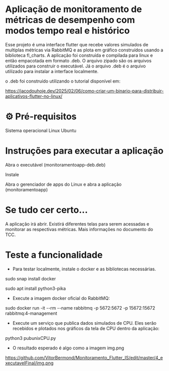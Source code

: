 # Aplicação de monitoramento de métricas de desempenho com modos tempo real e histórico

Esse projeto é uma interface flutter que recebe valores simulados de multiplas métricas via RabbitMQ e as plota em gráfico construídos usando a biblioteca fl_charts. A aplicação foi construída e compilada para linux e então empacotada em formato .deb. O arquivo zipado são os arquivos utilizados para construir o executável. Já o arquivo .deb é o arquivo utilizado para instalar a interface localmente.

o .deb foi construído utilizando o tutorial disponível em:

https://jacodouhoje.dev/2025/02/06/como-criar-um-binario-para-distribuir-aplicativos-flutter-no-linux/

# ⚙️ Pré-requisitos

Sistema operacional Linux Ubuntu

# Instruções para executar a aplicação

Abra o executável (monitoramentoapp-deb.deb)

Instale

Abra o gerenciador de apps do Linux e abra a aplicação (monitoramentoapp)

# Se tudo cer certo...

A aplicação irá abrir. Existirá diferentes telas para serem acessadas e monitorar as respectivas métricas. Mais informações no documento do TCC.

# Teste a funcionalidade

 - Para testar localmente, instale o docker e as bibliotecas necessárias.

sudo snap install docker

sudo apt install python3-pika

 - Execute a imagem docker oficial do RabbitMQ:

sudo docker run -it --rm --name rabbitmq -p 5672:5672 -p 15672:15672 rabbitmq:4-management

 - Execute um serviço que publica dados simulados de CPU. Eles serão recebidos e plotados nos gráficos da tela de CPU dentro da aplicação:

python3 pubunixCPU.py

 - O resultado esperado é algo como a imagem img.png

https://github.com/VitorBermond/Monitoramento_Flutter_IS/edit/master/4_executavelFinal/img.png


